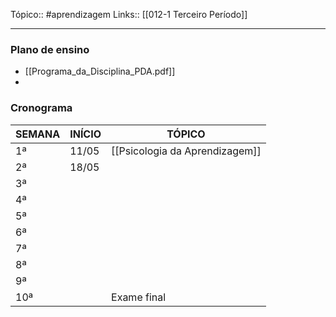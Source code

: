 Tópico::  #aprendizagem
Links:: [[012-1 Terceiro Período]]

---

### Plano de ensino
- [[Programa_da_Disciplina_PDA.pdf]]
- 
### Cronograma
| SEMANA | INÍCIO | TÓPICO                         |
| ------ | ------ | ------------------------------ |
| 1ª     | 11/05  | [[Psicologia da Aprendizagem]] |
| 2ª     | 18/05  |                                |
| 3ª     |        |                                |
| 4ª     |        |                                |
| 5ª     |        |                                |
| 6ª     |        |                                |
| 7ª     |        |                                |
| 8ª     |        |                                |
| 9ª     |        |                                |
| 10ª    |        | Exame final                    |
